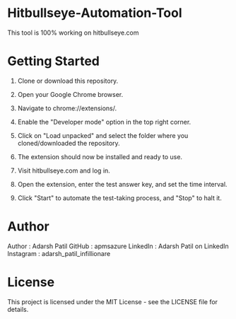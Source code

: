 # Hitbullseye-Automation-Tool
This tool is 100% working on hitbullseye.com

# Getting Started
1. Clone or download this repository.

2. Open your Google Chrome browser.

3. Navigate to chrome://extensions/.

4. Enable the "Developer mode" option in the top right corner.

5. Click on "Load unpacked" and select the folder where you cloned/downloaded the repository.

6. The extension should now be installed and ready to use.

7. Visit hitbullseye.com and log in.

8. Open the extension, enter the test answer key, and set the time interval.

9. Click "Start" to automate the test-taking process, and "Stop" to halt it.

# Author
Author : Adarsh Patil
GitHub : apmsazure
LinkedIn : Adarsh Patil on LinkedIn
Instagram : adarsh_patil_infillionare

# License
This project is licensed under the MIT License - see the LICENSE file for details.

